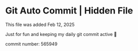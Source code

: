 # Git Auto Commit | Hidden File

This file was added Feb 12, 2025

Just for fun and keeping my daily git commit active 🤪

commit number: 565949
